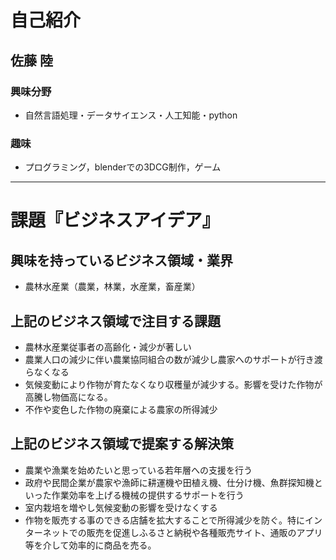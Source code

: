 # 自己紹介

## 佐藤 陸

### 興味分野

- 自然言語処理・データサイエンス・人工知能・python

### 趣味

- プログラミング，blenderでの3DCG制作，ゲーム

* * *

# 課題『ビジネスアイデア』

## 興味を持っているビジネス領域・業界

- 農林水産業（農業，林業，水産業，畜産業）

## 上記のビジネス領域で注目する課題
- 農林水産業従事者の高齢化・減少が著しい
- 農業人口の減少に伴い農業協同組合の数が減少し農家へのサポートが行き渡らなくなる
- 気候変動により作物が育たなくなり収穫量が減少する。影響を受けた作物が高騰し物価高になる。
- 不作や変色した作物の廃棄による農家の所得減少

## 上記のビジネス領域で提案する解決策
- 農業や漁業を始めたいと思っている若年層への支援を行う
- 政府や民間企業が農家や漁師に耕運機や田植え機、仕分け機、魚群探知機といった作業効率を上げる機械の提供するサポートを行う
- 室内栽培を増やし気候変動の影響を受けなくする
- 作物を販売する事のできる店舗を拡大することで所得減少を防ぐ。特にインターネットでの販売を促進しふるさと納税や各種販売サイト、通販のアプリ等を介して効率的に商品を売る。